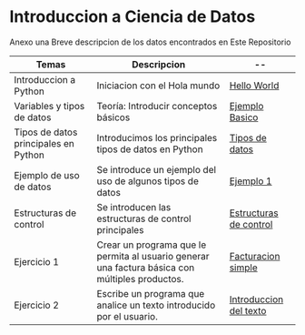 # Introduccion a Ciencia de Datos 

Anexo una Breve descripcion de los datos encontrados en Este Repositorio

| Temas | Descripcion | -- |
| -- | -- | -- |
| Introduccion a Python | Iniciacion con el Hola mundo | [Hello World](Hola%20mundo.py#L3) |
| Variables y tipos de datos | Teoría: Introducir conceptos básicos | [Ejemplo Basico](Variables%20y%20tipos%20de%20datos.py#L4) |
| Tipos de datos principales en Python | Introducimos los principales tipos de datos en Python | [Tipos de datos](Tipos%20de%20datos.py#L1) |
| Ejemplo de uso de datos | Se introduce un ejemplo del uso de algunos tipos de datos| [Ejemplo 1](ejemplo1.py#L1) |
| Estructuras de control | Se introducen las estructuras de control principales | [Estructuras de control](estructuras%20de%20control.py#L1)
| Ejercicio 1 | Crear un programa que le permita al usuario generar una factura básica con múltiples productos.  | [Facturacion simple](Facturacion%20simple.py#L83) |
| Ejercicio 2 | Escribe un programa que analice un texto introducido por el usuario. | [Introduccion del texto](Texto%20introducido.py#L50)